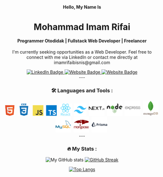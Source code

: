 <div id="header" align="center">
  <h4>Hello, My Name Is</h4>
  <h1>Mohammad Imam Rifai</h1>
  <h4>Programmer Otodidak | Fullstack Web Developer | Freelancer</h4>
  <p>I'm currently seeking opportunities as a Web Developer. Feel free to connect with me via LinkedIn or contact me directly at imamrifaibisnis@gmail.com</p>
</div>
<div id="badges" align="center">
  <a href="https://www.linkedin.com/in/mohammad-imam-rifai-79bab9265/">
    <img src="https://img.shields.io/badge/LinkedIn-blue?style=for-the-badge&logo=linkedin&logoColor=white" alt="LinkedIn Badge"/>
  </a>
  <a href="https://www.instagram.com/maspalul_?igsh=MTNnMjdzczFtbXBoNQ==">
    <img src="https://img.shields.io/badge/Instagram-gray?style=for-the-badge&logo=instagram&logoColor=white" alt="Website Badge"/>
  </a>
  <a href="https://imamrifaidev.vercel.app">
    <img src="https://img.shields.io/badge/Website-red?style=for-the-badge&logo=web&logoColor=white" alt="Website Badge"/>
  </a>
</div>
<div align="center">
  ---
  
### :hammer_and_wrench: Languages and Tools :


<div>
  <img src="https://github.com/devicons/devicon/blob/master/icons/html5/html5-original.svg" title="HTML5" alt="HTML" width="35" height="35"/>&nbsp;
  <img src="https://github.com/devicons/devicon/blob/master/icons/css3/css3-plain-wordmark.svg"  title="CSS3" alt="CSS" width="40" height="40"/>&nbsp;
  <img src="https://github.com/devicons/devicon/blob/master/icons/javascript/javascript-original.svg" title="JavaScript" alt="JavaScript" width="35" height="35"/>&nbsp;
  <img src="https://github.com/devicons/devicon/blob/master/icons/typescript/typescript-original.svg" title="Typescript" alt="Typescript" width="35" height="35"/>&nbsp;
  <img src="https://github.com/devicons/devicon/blob/master/icons/react/react-original-wordmark.svg" title="React" alt="React" width="40" height="40"/>&nbsp;
  <img src="https://github.com/devicons/devicon/blob/master/icons/tailwindcss/tailwindcss-original.svg" title="JavaScript" alt="JavaScript" width="40" height="40"/>&nbsp;
  <img src="https://github.com/devicons/devicon/blob/master/icons/nextjs/nextjs-original-wordmark.svg" title="Next Js" alt="Next js" width="50" height="50"/>&nbsp;
  <img src="https://github.com/devicons/devicon/blob/master/icons/nodejs/nodejs-original-wordmark.svg" title="node js" alt="node js" width="50" height="50"/>&nbsp;
  <img src="https://github.com/devicons/devicon/blob/master/icons/express/express-original-wordmark.svg" title="express js" alt="express js" width="50" height="50"/>&nbsp;
  <img src="https://github.com/devicons/devicon/blob/master/icons/mongodb/mongodb-original-wordmark.svg" title="mongo db" alt="mongo db" width="50" height="50"/>&nbsp;
  <img src="https://github.com/devicons/devicon/blob/master/icons/mysql/mysql-original-wordmark.svg" title="my sql db" alt="mongo db" width="50" height="50"/>&nbsp;
  <img src="https://github.com/devicons/devicon/blob/master/icons/mongoose/mongoose-original-wordmark.svg" title="mongoose" alt="mongoose" width="50" height="50"/>&nbsp;
  <img src="https://github.com/devicons/devicon/blob/master/icons/prisma/prisma-original-wordmark.svg" title="prisma" alt="prisma" width="50" height="50"/>&nbsp;
</div>
</div>

<div align="center">
  ---

### :fire: My Stats :
![My GitHub stats](https://github-readme-stats.vercel.app/api?username=mohimamrifai&show_icons=true&theme=transparent)
[![GitHub Streak](https://github-readme-streak-stats.herokuapp.com?user=mohimamrifai)](https://git.io/streak-stats)

[![Top Langs](https://github-readme-stats.vercel.app/api/top-langs/?username=mohimamrifai)](https://github.com/anuraghazra/github-readme-stats)
</div>










